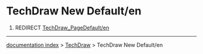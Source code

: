 # TechDraw New Default/en
1.  REDIRECT [TechDraw\_PageDefault/en](TechDraw_PageDefault/en.md)

---
[documentation index](../README.md) > [TechDraw](TechDraw_Workbench.md) > TechDraw New Default/en
